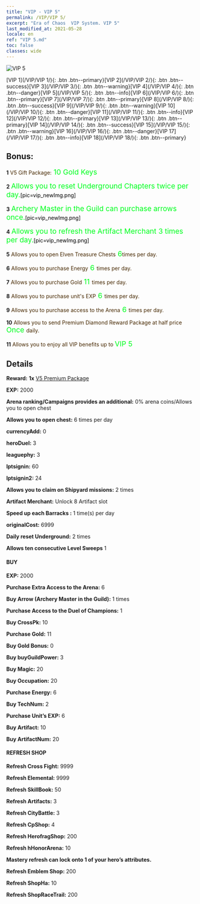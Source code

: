 ```yaml
---
title: "VIP - VIP 5"
permalink: /VIP/VIP 5/
excerpt: "Era of Chaos  VIP System. VIP 5"
last_modified_at: 2021-05-28
locale: en
ref: "VIP 5.md"
toc: false
classes: wide
---
```

 ![VIP 5](/images/x/chatPri_vipLv5.png)

 [VIP 1](/VIP/VIP 1/){: .btn .btn--primary}[VIP 2](/VIP/VIP 2/){: .btn .btn--success}[VIP 3](/VIP/VIP 3/){: .btn .btn--warning}[VIP 4](/VIP/VIP 4/){: .btn .btn--danger}[VIP 5](/VIP/VIP 5/){: .btn .btn--info}[VIP 6](/VIP/VIP 6/){: .btn .btn--primary}[VIP 7](/VIP/VIP 7/){: .btn .btn--primary}[VIP 8](/VIP/VIP 8/){: .btn .btn--success}[VIP 9](/VIP/VIP 9/){: .btn .btn--warning}[VIP 10](/VIP/VIP 10/){: .btn .btn--danger}[VIP 11](/VIP/VIP 11/){: .btn .btn--info}[VIP 12](/VIP/VIP 12/){: .btn .btn--primary}[VIP 13](/VIP/VIP 13/){: .btn .btn--primary}[VIP 14](/VIP/VIP 14/){: .btn .btn--success}[VIP 15](/VIP/VIP 15/){: .btn .btn--warning}[VIP 16](/VIP/VIP 16/){: .btn .btn--danger}[VIP 17](/VIP/VIP 17/){: .btn .btn--info}[VIP 18](/VIP/VIP 18/){: .btn .btn--primary}

## Bonus: 

 **1** <span style="color: black"><span style="color: #462800"> V5 Gift Package:</span><span style="color: black"><span style="color: #00FF1E;font-size:19px"> 10 Gold Keys</span><span style="color: black">

 **2** <span style="color: black"><span style="color: #00FF1E;font-size:19px"> Allows you to reset Underground Chapters twice per day.</span><span style="color: black">[pic=vip_newImg.png]</span><span style="color: black">

 **3** <span style="color: black"><span style="color: #00FF1E;font-size:19px"> Archery Master in the Guild can purchase arrows once.</span><span style="color: black">[pic=vip_newImg.png]</span><span style="color: black">

 **4** <span style="color: black"><span style="color: #00FF1E;font-size:19px"> Allows you to refresh the Artifact Merchant 3 times per day.</span><span style="color: black">[pic=vip_newImg.png]</span><span style="color: black">

 **5** <span style="color: black"><span style="color: #462800"> Allows you to open Elven Treasure Chests</span><span style="color: black"><span style="color: #00FF1E;font-size:19px"> 6</span><span style="color: black"><span style="color: #462801">times per day.</span><span style="color: black">

 **6** <span style="color: black"><span style="color: #462800"> Allows you to purchase Energy</span><span style="color: black"><span style="color: #00FF1E;font-size:19px"> 6 </span><span style="color: black"><span style="color: #462800">times per day.</span><span style="color: black">

 **7** <span style="color: black"><span style="color: #462800"> Allows you to purchase Gold</span><span style="color: black"><span style="color: #00FF1E;font-size:19px"> 11 </span><span style="color: black"><span style="color: #462800">times per day.</span><span style="color: black">

 **8** <span style="color: black"><span style="color: #462800"> Allows you to purchase unit's EXP</span><span style="color: black"><span style="color: #00FF1E;font-size:19px"> 6 </span><span style="color: black"><span style="color: #462800">times per day.</span><span style="color: black">

 **9** <span style="color: black"><span style="color: #462800"> Allows you to purchase access to the Arena</span><span style="color: black"><span style="color: #00FF1E;font-size:19px"> 6 </span><span style="color: black"><span style="color: #462800">times per day.</span><span style="color: black">

 **10** <span style="color: black"><span style="color: #462800"> Allows you to send Premium Diamond Reward Package at half price </span><span style="color: black"><span style="color: #00FF1E;font-size:19px">Once </span><span style="color: black"><span style="color: #462800">daily.</span><span style="color: black">

 **11** <span style="color: black"><span style="color: #462800"> Allows you to enjoy all VIP benefits up to </span><span style="color: black"><span style="color: #00FF1E;font-size:19px"> VIP 5</span><span style="color: black"><span style="color: #462800"></span><span style="color: black">

## Details

 **Reward:** **1x** [V5 Premium Package](/Items/con_1301/)

 **EXP:** 2000

 **Arena ranking/Campaigns provides an additional:** 0% arena coins/Allows you to open chest 

 **Allows you to open chest:** 6 times per day

 **currencyAdd:** 0 

 **heroDuel:** 3 

 **leaguephy:** 3 

 **lptsignin:** 60 

 **lptsignin2:** 24 

 **Allows you to claim on Shipyard missions:** 2 times 

 **Artifact Merchant:** Unlock 8 Artifact slot

 **Speed up each Barracks :** 1 time(s) per day 

 **originalCost:** 6999 

 **Daily reset Underground:** 2 times

 **Allows ten consecutive Level Sweeps** 1 

#### BUY

 **EXP:** 2000

 **Purchase Extra Access to the Arena:** 6 

 **Buy Arrow (Archery Master in the Guild):** 1 times

 **Purchase Access to the Duel of Champions:** 1 

 **Buy CrossPk:** 10 

 **Purchase Gold:** 11 

 **Buy Gold Bonus:** 0 

 **Buy buyGuildPower:** 3 

 **Buy Magic:** 20 

 **Buy Occupation:** 20 

 **Purchase Energy:** 6 

 **Buy TechNum:** 2 

 **Purchase Unit’s EXP:** 6 

 **Buy Artifact:** 10 

 **Buy ArtifactNum:** 20 

#### REFRESH SHOP

 **Refresh Cross Fight:** 9999 

 **Refresh Elemental:** 9999 

 **Refresh SkillBook:** 50 

 **Refresh Artifacts:** 3 

 **Refresh CityBattle:** 3 

 **Refresh CpShop:** 4 

 **Refresh HerofragShop:** 200 

 **Refresh hHonorArena:** 10 

 **Mastery refresh can lock onto 1  of your hero’s attributes.**

 **Refresh Emblem Shop:** 200 

 **Refresh ShopHa:** 10 

 **Refresh ShopRaceTrail:** 200 

